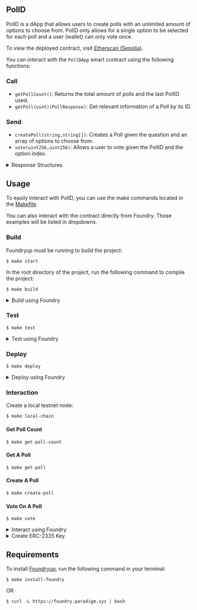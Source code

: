 ## PollD

PollD is a dApp that allows users to create polls with an unlimited amount of options to choose from. PollD only allows for a single option to be selected for each poll and a user (wallet) can only vote once.

To view the deployed contract, visit [Etherscan (Sepolia)](https://sepolia.etherscan.io/address/0x0a458EdBE13FE5E6DeB91a136fcf6Dd14Ed165f9).

You can interact with the `PollDApp` smart contract using the following functions:

### Call
- `getPollCount()`: Returns the total amount of polls and the last PollID used.
- `getPoll(uint)(PollResponse)`: Get relevant information of a Poll by its ID.

### Send
- `createPoll(string,string[])`: Creates a Poll given the question and an array of options to choose from.
- `vote(uint256,uint256)`: Allows a user to vote given the PollID and the option index.

<details>
<summary>Response Structures</summary>

```solidity
struct PollOption {
    uint pollId;
    uint optionIndex;
    string title;
    uint voteCount;
}

struct PollResponse {
    uint id;
    address creator;
    string question;
    PollOption[] options;
}
```
</details>

## Usage

To easily interact with PollD, you can use the make commands located in the [Makefile](./Makefile).

You can also interact with the contract directly from Foundry. Those examples will be listed in dropdowns.

### Build

Foundryup must be running to build the project:

```shell
$ make start
```

In the root directory of the project, run the following command to compile the project:

```shell
$ make build
```

<details>
<summary>Build using Foundry</summary>

```shell
$ foundryup
```

```shell
$ forge build
```
</details>

### Test

```shell
$ make test
```

<details>
<summary>Test using Foundry</summary>

```shell
$ forge test
```
</details>

### Deploy

```shell
$ make deploy
```

<details>
<summary>Deploy using Foundry</summary>

```shell
$ forge script script/DeployPollDApp.s.sol\
    --rpc-url <RPC_URL>\
    --broadcast\
    --account <ERC_2335_KEY>\
    --sender  <WALLET_ADDRESS>
```
</details>

### Interaction

Create a local testnet node:

```shell
$ make local-chain
```

#### Get Poll Count
```shell
$ make get-poll-count
```

#### Get A Poll
```shell
$ make get-poll
```

#### Create A Poll
```shell
$ make create-poll
```

#### Vote On A Poll
```shell
$ make vote
```

<details>
<summary>Interact using Foundry</summary>

```shell
$ anvil
```

#### Example Send
```shell
$ cast send <CONTRACT_ADDRESS>\
    "createPoll(string,string[])" "Favorite color?" "['red','blue','yellow']"\
    --rpc-url <RPC_URL>\
    --account <ERC_2335_KEY>
```

#### Example Call
```shell
$ cast call <CONTRACT_ADDRESS>\
    "getPoll(uint)(uint,address,string,uint)" 1
```
</details>

<details>
<summary>Create ERC-2335 Key</summary>

```bash
$ cast wallet import <KEY_NAME> --private-key <WALLET_PRIVATE_KEY>
```
</details>

## Requirements

To install [Foundryup](https://book.getfoundry.sh/getting-started/installation#using-foundryup), run the following command in your terminal:

```shell
$ make install-foundry
```

OR

```shell
$ curl -L https://foundry.paradigm.xyz | bash
```
